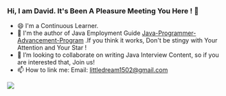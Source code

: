 

### Hi, I am David. It's Been A Pleasure Meeting You Here !  🥰

- 😄 I'm a Continuous Learner.
- 🔗 I'm the author of Java Employment Guide [Java-Programmer-Advancement-Program](https://javaer.vercel.app) .If you think it works, Don't be stingy with Your Attention and Your Star !
- 👯 I’m looking to collaborate on writing Java Interview Content, so if you are interested that, Join us!
- 📫 How to link me: Email: littledream1502@gmail.com 

<img align="left" src="https://github-readme-stats.vercel.app/api?username=NewbiesCamp&show_icons=true&icon_color=CE1D2D&text_color=718096&bg_color=FFFAFA&hide_title=false">

